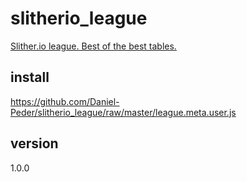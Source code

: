 # slitherio_league
[Slither.io league. Best of the best tables.](https://github.com/Daniel-Peder/slitherio_league )

## install
https://github.com/Daniel-Peder/slitherio_league/raw/master/league.meta.user.js

## version
1.0.0
